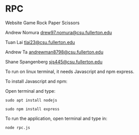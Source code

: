 # RPC
Website Game Rock Paper Scissors


Andrew Nomura drew97.nomura@csu.fullerton.edu

Tuan Lai tlai23@csu.fullerton.edu

Andrew Ta andrewman8798@csu.fullerton.edu

Shane Spangenberg sjs445@csu.fullerton.edu









To run on linux terminal, it needs Javascript and npm express.

To install Javascript and npm:

Open terminal and type:

```
sudo apt install nodejs
```

```
sudo npm install express
```

To run the application, open terminal and type in:

```
node rpc.js
```
